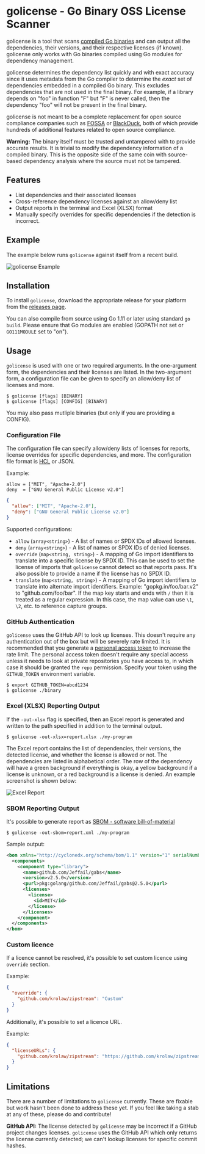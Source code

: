 # golicense - Go Binary OSS License Scanner

golicense is a tool that scans [compiled Go binaries](https://golang.org/)
and can output all the dependencies, their versions, and their respective
licenses (if known). golicense only works with Go binaries compiled using
Go modules for dependency management.

golicense determines the dependency list quickly and with exact accuracy
since it uses metadata from the Go compiler to determine the _exact_ set of
dependencies embedded in a compiled Go binary. This excludes dependencies that
are not used in the final binary. For example, if a library depends on "foo"
in function "F" but "F" is never called, then the dependency "foo" will not
be present in the final binary.

golicense is not meant to be a complete replacement for open source compliance
companies such as [FOSSA](https://fossa.io/) or
[BlackDuck](https://www.blackducksoftware.com/black-duck-home), both of
which provide hundreds of additional features related to open source
compliance.

**Warning:** The binary itself must be trusted and untampered with to provide
accurate results. It is trivial to modify the dependency information of a
compiled binary. This is the opposite side of the same coin with source-based
dependency analysis where the source must not be tampered.

## Features

  * List dependencies and their associated licenses
  * Cross-reference dependency licenses against an allow/deny list
  * Output reports in the terminal and Excel (XLSX) format
  * Manually specify overrides for specific dependencies if the detection
    is incorrect.

## Example

The example below runs `golicense` against itself from a recent build.

![golicense Example](https://user-images.githubusercontent.com/1299/48667166-468d1080-ea85-11e8-8005-5a44c6a0d10a.gif)

## Installation

To install `golicense`, download the appropriate release for your platform
from the [releases page](https://github.com/cloudentity/golicense/releases).

You can also compile from source using Go 1.11 or later using standard
`go build`. Please ensure that Go modules are enabled (GOPATH not set or
`GO111MODULE` set to "on").

## Usage

`golicense` is used with one or two required arguments. In the one-argument
form, the dependencies and their licenses are listed. In the two-argument
form, a configuration file can be given to specify an allow/deny list of
licenses and more.

```
$ golicense [flags] [BINARY]
$ golicense [flags] [CONFIG] [BINARY]
```

You may also pass mutliple binaries (but only if you are providing a CONFIG).

### Configuration File

The configuration file can specify allow/deny lists of licenses for reports,
license overrides for specific dependencies, and more. The configuration file
format is [HCL](https://github.com/hashicorp/hcl2) or JSON.

Example:

```hcl
allow = ["MIT", "Apache-2.0"]
deny  = ["GNU General Public License v2.0"]
```

```json
{
  "allow": ["MIT", "Apache-2.0"],
  "deny": ["GNU General Public License v2.0"]
}
```

Supported configurations:

  * `allow` (`array<string>`) - A list of names or SPDX IDs of allowed licenses.
  * `deny` (`array<string>`) - A list of names or SPDX IDs of denied licenses.
  * `override` (`map<string, string>`) - A mapping of Go import identifiers
    to translate into a specific license by SPDX ID. This can be used to
	set the license of imports that `golicense` cannot detect so that reports
	pass. It's also possible to provide a name if the license has no SPDX ID.
  * `translate` (`map<string, string>`) - A mapping of Go import identifiers
    to translate into alternate import identifiers. Example:
	"gopkg.in/foo/bar.v2" to "github.com/foo/bar". If the map key starts and
	ends with `/` then it is treated as a regular expression. In this case,
	the map value can use `\1`, `\2`, etc. to reference capture groups.

### GitHub Authentication

`golicense` uses the GitHub API to look up licenses. This doesn't require
any authentication out of the box but will be severely rate limited.
It is recommended that you generate a [personal access token](https://help.github.com/articles/creating-a-personal-access-token-for-the-command-line/) to increase the rate limit. The personal access token doesn't require any
special access unless it needs to look at private repositories you have
access to, in which case it should be granted the `repo` permission.
Specify your token using the `GITHUB_TOKEN` environment variable.

```
$ export GITHUB_TOKEN=abcd1234
$ golicense ./binary
```

### Excel (XLSX) Reporting Output

If the `-out-xlsx` flag is specified, then an Excel report is generated
and written to the path specified in addition to the terminal output.

```
$ golicense -out-xlsx=report.xlsx ./my-program
```

The Excel report contains the list of dependencies, their versions, the
detected license, and whether the license is allowed or not. The dependencies
are listed in alphabetical order. The row of the dependency will have a
green background if everything is okay, a yellow background if a
license is unknown, or a red background is a license is denied. An example
screenshot is shown below:

![Excel Report](https://user-images.githubusercontent.com/1299/48667086-84893500-ea83-11e8-925c-7929ed441b1b.png)


### SBOM Reporting Output

It's possible to generate report as [SBOM - software bill-of-material](https://cyclonedx.org/)

```
$ golicense -out-sbom=report.xml ./my-program

```

Sample output:

```xml
<bom xmlns="http://cyclonedx.org/schema/bom/1.1" version="1" serialNumber="urn:uuid:16d113cb-029e-4ad0-bd68-c4407c6ce285">
  <components>
    <component type="library">
      <name>github.com/Jeffail/gabs</name>
      <version>v2.5.0</version>
      <purl>pkg:golang/github.com/Jeffail/gabs@2.5.0</purl>
      <licenses>
        <license>
          <id>MIT</id>
        </license>
      </licenses>
    </component>
  </components>
</bom>
```

### Custom licence

If a licence cannot be resolved, it's possible to set custom licence using `override` section.

Example:

```json
{
  "override": {
    "github.com/krolaw/zipstream": "Custom"
  }
}
```

Additionally, it's possible to set a licence URL.

Example:
```json
{
  "licenseURLs": {
    "github.com/krolaw/zipstream": "https://github.com/krolaw/zipstream/blob/master/LICENSE"
  }
}
```

## Limitations

There are a number of limitations to `golicense` currently. These are fixable
but work hasn't been done to address these yet. If you feel like taking a stab
at any of these, please do and contribute!

**GitHub API:** The license detected by `golicense` may be incorrect if
a GitHub project changes licenses. `golicense` uses the GitHub API which only
returns the license currently detected; we can't lookup licenses for specific
commit hashes.
